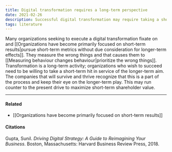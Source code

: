 ```yaml
---
title: Digital transformation requires a long-term perspective
date: 2021-02-26
description: Successful digital transformation may require taking a short-term hit in service of a longer-term goal. 
tags: literature
---
```


Many organizations seeking to execute a digital transformation fixate on and [[Organizations have become primarily focused on short-term results|pursue short-term metrics without due consideration for longer-term effects]]. They measure the wrong things and that causes them to [[Measuring behaviour changes behaviour|prioritize the wrong things]]. Transformation is a long-term activity; organizations who wish to succeed need to be willing to take a short-term hit in service of the longer-term aim. The companies that will survive and thrive recognize that this is a part of the process and keep their eye on the longer-term play. This may run counter to the present drive to maximize short-term shareholder value. 

---
#### Related
- [[Organizations have become primarily focused on short-term results]]

#### Citations
Gupta, Sunil. *Driving Digital Strategy: A Guide to Reimagining Your Business*. Boston, Massachusetts: Harvard Business Review Press, 2018.